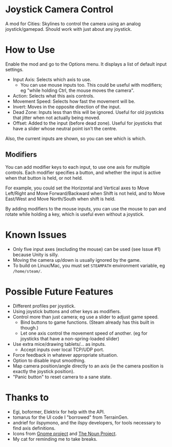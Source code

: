 # Joystick Camera Control
A mod for Cities: Skylines to control the camera using an analog joystick/gamepad. Should work with just about any joystick.

# How to Use
Enable the mod and go to the Options menu. It displays a list of default input settings.
* Input Axis: Selects which axis to use.
  * You can use mouse inputs too. This could be useful with modifiers; eg "while holding Ctrl, the mouse moves the camera".
* Action: Selects what this axis controls.
* Movement Speed: Selects how fast the movement will be.
* Invert: Moves in the opposite direction of the input.
* Dead Zone: Inputs less than this will be ignored. Useful for old joysticks that jitter when not actually being moved.
* Offset: Added to the input (before dead zone). Useful for joysticks that have a slider whose neutral point isn't the centre.

Also, the current inputs are shown, so you can see which is which.

## Modifiers
You can add modifier keys to each input, to use one axis for multiple controls. Each modifier specifies a button, and whether the input is active when that button is held, or not held.

For example, you could set the Horizontal and Vertical axes to Move Left/Right and Move Forward/Backward when Shift is not held, and to Move East/West and Move North/South when shift is held.

By adding modifiers to the mouse inputs, you can use the mouse to pan and rotate while holding a key, which is useful even without a joystick.

# Known Issues
* Only five input axes (excluding the mouse) can be used (see Issue #1) because Unity is silly.
* Moving the camera up/down is usually ignored by the game.
* To build on Linux/Mac, you must set `STEAMPATH` environment variable, eg `/home/steam/`.

# Possible Future Features
* Different profiles per joystick.
* Using joystick buttons and other keys as modifiers.
* Control more than just camera; eg use a slider to adjust game speed.
  * Bind buttons to game functions. (Steam already has this built in though.)
  * Let one axis control the movement speed of another. (eg for joysticks that have a non-spring-loaded slider)
* Use extra mice/drawing tablets/... as inputs.
  * Accept inputs over local TCP/UDP port.
* Force feedback in whatever appropriate situation.
* Option to disable input smoothing.
* Map camera position/angle directly to an axis (ie the camera position is exactly the joystick position).
* "Panic button" to reset camera to a sane state.

# Thanks to
* Egi, boformer, Elektrix for help with the API.
* tomarus for the UI code I "borrowed" from TerrainGen.
* andrief for ilspymono, and the ilspy developers, for tools necessary to find axis definitions.
* Icons from [Gnome project](https://commons.wikimedia.org/wiki/File:Gnome-joystick.svg) and [The Noun Project](https://commons.wikimedia.org/wiki/File:Video_Camera_-_The_Noun_Project.svg).
* My cat for reminding me to take breaks.
